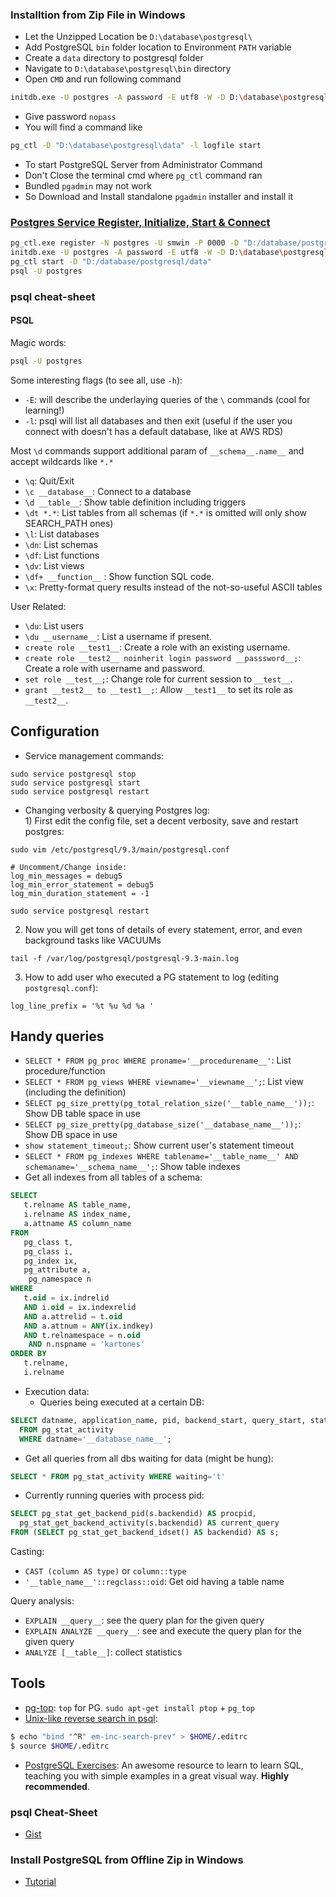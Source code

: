 ### Installtion from Zip File in Windows
* Let the Unzipped Location be `` D:\database\postgresql\ ``
* Add PostgreSQL `` bin `` folder location to Environment `` PATH `` variable
* Create a `` data `` directory to postgresql folder
* Navigate to `` D:\database\postgresql\bin `` directory
* Open `` CMD `` and run following command
```sh
initdb.exe -U postgres -A password -E utf8 -W -D D:\database\postgresql\data
```
* Give password `` nopass ``
* You will find a command like
```sh
pg_ctl -D "D:\database\postgresql\data" -l logfile start
```
* To start PostgreSQL Server from Administrator Command
* Don't Close the terminal cmd where `` pg_ctl `` command ran
* Bundled `` pgadmin `` may not work
* So Download and Install standalone `` pgadmin `` installer and install it

### [Postgres Service Register, Initialize, Start & Connect](https://www.postgresql.org/docs/10/static/app-pg-ctl.html)
```sh
pg_ctl.exe register -N postgres -U smwin -P 0000 -D "D:/database/postgresql/data"
initdb.exe -U postgres -A password -E utf8 -W -D D:\database\postgresql\data
pg_ctl start -D "D:/database/postgresql/data"
psql -U postgres
```

### psql cheat-sheet
#### PSQL

Magic words:
```bash
psql -U postgres
```
Some interesting flags (to see all, use `-h`):
- `-E`: will describe the underlaying queries of the `\` commands (cool for learning!)
- `-l`: psql will list all databases and then exit (useful if the user you connect with doesn't has a default database, like at AWS RDS)

Most `\d` commands support additional param of `__schema__.name__` and accept wildcards like `*.*`

- `\q`: Quit/Exit
- `\c __database__`: Connect to a database
- `\d __table__`: Show table definition including triggers
- `\dt *.*`: List tables from all schemas (if `*.*` is omitted will only show SEARCH_PATH ones)
- `\l`: List databases
- `\dn`: List schemas
- `\df`: List functions
- `\dv`: List views
- `\df+ __function__` : Show function SQL code. 
- `\x`: Pretty-format query results instead of the not-so-useful ASCII tables

User Related:
- `\du`: List users
- `\du __username__`: List a username if present.
- `create role __test1__`: Create a role with an existing username.
- `create role __test2__ noinherit login password __passsword__;`: Create a role with username and password.
- `set role __test__;`: Change role for current session to `__test__`.
- `grant __test2__ to __test1__;`: Allow `__test1__` to set its role as `__test2__`.

## Configuration

- Service management commands:
```
sudo service postgresql stop
sudo service postgresql start
sudo service postgresql restart
```

- Changing verbosity & querying Postgres log:
  <br/>1) First edit the config file, set a decent verbosity, save and restart postgres:
```
sudo vim /etc/postgresql/9.3/main/postgresql.conf

# Uncomment/Change inside:
log_min_messages = debug5
log_min_error_statement = debug5
log_min_duration_statement = -1

sudo service postgresql restart
```
  2) Now you will get tons of details of every statement, error, and even background tasks like VACUUMs
```
tail -f /var/log/postgresql/postgresql-9.3-main.log
```
  3) How to add user who executed a PG statement to log (editing `postgresql.conf`):
```
log_line_prefix = '%t %u %d %a '
```


## Handy queries
- `SELECT * FROM pg_proc WHERE proname='__procedurename__'`: List procedure/function
- `SELECT * FROM pg_views WHERE viewname='__viewname__';`: List view (including the definition)
- `SELECT pg_size_pretty(pg_total_relation_size('__table_name__'));`: Show DB table space in use
- `SELECT pg_size_pretty(pg_database_size('__database_name__'));`: Show DB space in use
- `show statement_timeout;`: Show current user's statement timeout
- `SELECT * FROM pg_indexes WHERE tablename='__table_name__' AND schemaname='__schema_name__';`: Show table indexes
- Get all indexes from all tables of a schema:
```sql
SELECT
   t.relname AS table_name,
   i.relname AS index_name,
   a.attname AS column_name
FROM
   pg_class t,
   pg_class i,
   pg_index ix,
   pg_attribute a,
    pg_namespace n
WHERE
   t.oid = ix.indrelid
   AND i.oid = ix.indexrelid
   AND a.attrelid = t.oid
   AND a.attnum = ANY(ix.indkey)
   AND t.relnamespace = n.oid
    AND n.nspname = 'kartones'
ORDER BY
   t.relname,
   i.relname
```
- Execution data:
  - Queries being executed at a certain DB:
```sql
SELECT datname, application_name, pid, backend_start, query_start, state_change, state, query 
  FROM pg_stat_activity 
  WHERE datname='__database_name__';
```
  - Get all queries from all dbs waiting for data (might be hung): 
```sql
SELECT * FROM pg_stat_activity WHERE waiting='t'
```
  - Currently running queries with process pid:
```sql
SELECT pg_stat_get_backend_pid(s.backendid) AS procpid, 
  pg_stat_get_backend_activity(s.backendid) AS current_query
FROM (SELECT pg_stat_get_backend_idset() AS backendid) AS s;
```

Casting:
- `CAST (column AS type)` or `column::type`
- `'__table_name__'::regclass::oid`: Get oid having a table name

Query analysis:
- `EXPLAIN __query__`: see the query plan for the given query
- `EXPLAIN ANALYZE __query__`: see and execute the query plan for the given query
- `ANALYZE [__table__]`: collect statistics  

## Tools
- [pg-top](http://ptop.projects.pgfoundry.org/): `top` for PG. `sudo apt-get install ptop` + `pg_top`
- [Unix-like reverse search in psql](https://dba.stackexchange.com/questions/63453/is-there-a-psql-equivalent-of-bashs-reverse-search-history):
```bash
$ echo "bind "^R" em-inc-search-prev" > $HOME/.editrc
$ source $HOME/.editrc
``` 
- [PostgreSQL Exercises](https://pgexercises.com/): An awesome resource to learn to learn SQL, teaching you with simple examples in a great visual way. **Highly recommended**.

### psql Cheat-Sheet
* [Gist](https://gist.github.com/Kartones/dd3ff5ec5ea238d4c546)

### Install PostgreSQL from Offline Zip in Windows
* [Tutorial](https://www.youtube.com/watch?v=LrxVQFQRIcE)
